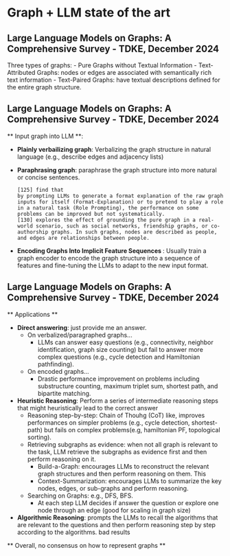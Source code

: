 # Graph + LLM state of the art

## Large Language Models on Graphs: A Comprehensive Survey - TDKE, December 2024

Three types of graphs:
    - Pure Graphs without Textual Information
    - Text-Attributed Graphs: nodes or edges are associated with semantically rich text information
    - Text-Paired Graphs: have textual descriptions defined for the entire graph structure.

## Large Language Models on Graphs: A Comprehensive Survey - TDKE, December 2024

** Input graph into LLM **:


- <b>Plainly verbailizing graph</b>: Verbalizing the graph structure in natural language (e.g., describe edges and adjacency lists)
- <b>Paraphrasing graph</b>: paraphrase the graph structure into more natural or concise sentences.

    ```
    [125] find that
    by prompting LLMs to generate a format explanation of the raw graph inputs for itself (Format-Explanation) or to pretend to play a role in a natural task (Role Prompting), the performance on some problems can be improved but not systematically.
    [130] explores the effect of grounding the pure graph in a real-world scenario, such as social networks, friendship graphs, or co-authorship graphs. In such graphs, nodes are described as people, and edges are relationships between people.
    ```

- <b> Encoding Graphs Into Implicit Feature Sequences </b>:  Usually train a graph encoder to encode the graph structure into a
sequence of features and fine-tuning the LLMs to adapt to the new input format.

## Large Language Models on Graphs: A Comprehensive Survey - TDKE, December 2024

** Applications **

- <b>Direct answering</b>: just provide me an answer.
    - On verbalized/paragraphed graphs...
        - LLMs can answer easy questions (e.g., connectivity, neighbor identification, graph size counting) but fail to answer more complex questions (e.g., cycle detection and Hamiltonian pathfinding).
    - On encoded graphs...
        - Drastic performance improvement on problems including substructure counting, maximum triplet sum, shortest path, and bipartite matching.
- <b>Heuristic Reasoning</b>: Perform a series of intermediate reasoning steps that might heuristically lead to the correct answer
    - Reasoning step-by-step: Chain of Thouhg (CoT) like, improves performances on simpler problems (e.g., cycle detection, shortest-path) but fails on complex problems(e.g, hamiltonian PF, topological sorting).
    - Retrieving subgraphs as evidence</b>: when not all graph is relevant to the task, LLM retrieve the subgraphs as evidence first and then perform reasoning on it.
        - Build-a-Graph: encourages LLMs to reconstruct the relevant graph structures and then perform reasoning on them. This
        - Context-Summarization: encourages LLMs to summarize the key nodes, edges, or sub-graphs and perform reasoning.
    - Searching on Graphs</b>: e.g., DFS, BFS.
        - At each step LLM decides if answer the question or explore one node through an edge (good for scaling in graph size)
- <b>Algorithmic Reasoning</b>: prompts the LLMs to recall the algorithms that are relevant to the questions and then perform reasoning step by step according to the algorithms. bad results


** Overall, no consensus on how to represent graphs **